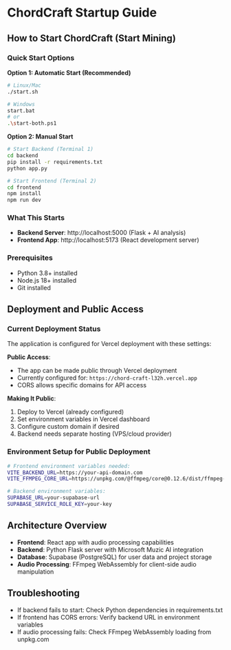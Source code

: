 # ChordCraft Startup Guide

## How to Start ChordCraft (Start Mining)

### Quick Start Options

**Option 1: Automatic Start (Recommended)**
```bash
# Linux/Mac
./start.sh

# Windows
start.bat
# or
.\start-both.ps1
```

**Option 2: Manual Start**
```bash
# Start Backend (Terminal 1)
cd backend
pip install -r requirements.txt
python app.py

# Start Frontend (Terminal 2) 
cd frontend
npm install
npm run dev
```

### What This Starts
- **Backend Server**: http://localhost:5000 (Flask + AI analysis)
- **Frontend App**: http://localhost:5173 (React development server)

### Prerequisites
- Python 3.8+ installed
- Node.js 18+ installed
- Git installed

## Deployment and Public Access

### Current Deployment Status
The application is configured for Vercel deployment with these settings:

**Public Access**: 
- The app can be made public through Vercel deployment
- Currently configured for: `https://chord-craft-l32h.vercel.app`
- CORS allows specific domains for API access

**Making It Public**:
1. Deploy to Vercel (already configured)
2. Set environment variables in Vercel dashboard
3. Configure custom domain if desired
4. Backend needs separate hosting (VPS/cloud provider)

### Environment Setup for Public Deployment
```bash
# Frontend environment variables needed:
VITE_BACKEND_URL=https://your-api-domain.com
VITE_FFMPEG_CORE_URL=https://unpkg.com/@ffmpeg/core@0.12.6/dist/ffmpeg-core.js

# Backend environment variables:
SUPABASE_URL=your-supabase-url
SUPABASE_SERVICE_ROLE_KEY=your-key
```

## Architecture Overview
- **Frontend**: React app with audio processing capabilities
- **Backend**: Python Flask server with Microsoft Muzic AI integration
- **Database**: Supabase (PostgreSQL) for user data and project storage
- **Audio Processing**: FFmpeg WebAssembly for client-side audio manipulation

## Troubleshooting
- If backend fails to start: Check Python dependencies in requirements.txt
- If frontend has CORS errors: Verify backend URL in environment variables
- If audio processing fails: Check FFmpeg WebAssembly loading from unpkg.com